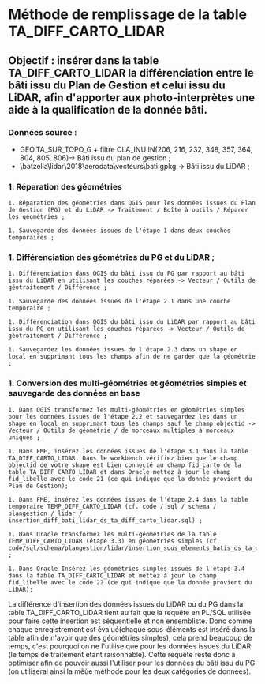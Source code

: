 # Méthode de remplissage de la table TA_DIFF_CARTO_LIDAR

## Objectif : insérer dans la table TA_DIFF_CARTO_LIDAR la différenciation entre le bâti issu du Plan de Gestion et celui issu du LiDAR, afin d'apporter aux photo-interprètes une aide à la qualification de la donnée bâti.

### Données source : 

* GEO.TA_SUR_TOPO_G + filtre CLA_INU IN(206, 216, 232, 348, 357, 364, 804, 805, 806)-> Bâti issu du plan de gestion ;
* \\batzella\lidar\2018\aerodata\vecteurs\bati.gpkg -> Bâti issu du LiDAR ;


### 1. Réparation des géométries

	1. Réparation des géométries dans QGIS pour les données issues du Plan de Gestion (PG) et du LiDAR -> Traitement / Boîte à outils / Réparer les géométries ;
	
	1. Sauvegarde des données issues de l'étape 1 dans deux couches temporaires ;

### 1. Différenciation des géométries du PG et du LiDAR ;

	1. Différenciation dans QGIS du bâti issu du PG par rapport au bâti issu du LiDAR en utilisant les couches réparées -> Vecteur / Outils de géotraitement / Différence ;
	
	1. Sauvegarde des données issues de l'étape 2.1 dans une couche temporaire ;
	
	1. Différenciation dans QGIS du bâti issu du LiDAR par rapport au bâti issu du PG en utilisant les couches réparées -> Vecteur / Outils de géotraitement / Différence ;
	
	1. Sauvegardez les données issues de l'étape 2.3 dans un shape en local en supprimant tous les champs afin de ne garder que la géométrie ;

### 1. Conversion des multi-géométries et géométries simples et sauvegarde des données en base

	1. Dans QGIS transformez les multi-géométries en géométries simples pour les données issues de l'étape 2.2 et sauvegardez les dans un shape en local en supprimant tous les champs sauf le champ objectid -> Vecteur / Outils de géométrie / de morceaux multiples à morceaux uniques ;
	
	1. Dans FME, insérez les données issues de l'étape 3.1 dans la table TA_DIFF_CARTO_LIDAR. Dans le workbench vérifiez bien que le champ objectid de votre shape est bien connecté au champ fid_carto de la table TA_DIFF_CARTO_LIDAR et dans Oracle mettez à jour le champ fid_libelle avec le code 21 (ce qui indique que la donnée provient du Plan de Gestion);
	
	1. Dans FME, insérez les données issues de l'étape 2.4 dans la table temporaire TEMP_DIFF_CARTO_LIDAR (cf. code / sql / schema / plangestion / lidar / insertion_diff_bati_lidar_ds_ta_diff_carto_lidar.sql) ;
	
	1. Dans Oracle transformez les multi-géométries de la table TEMP_DIFF_CARTO_LIDAR (étape 3.3) en géométries simples (cf. code/sql/schema/plangestion/lidar/insertion_sous_elements_batis_ds_ta_diff_carto_lidar.sql) ;
	
	1. Dans Oracle Insérez les géométries simples issues de l'étape 3.4 dans la table TA_DIFF_CARTO_LIDAR et mettez à jour le champ fid_libelle avec le code 22 (ce qui indique que la donnée provient du LiDAR);



La différence d'insertion des données issues du LiDAR ou du PG dans la table TA_DIFF_CARTO_LIDAR tient au fait que la requête en PL/SQL utilisée pour faire cette insertion est séquentielle et non ensembliste. 
Donc comme chaque enregistrement est évalué(chaque sous-éléments est inséré dans la table afin de n'avoir que des géométries simples), cela prend beaucoup de temps, c'est pourquoi on ne l'utilise que pour les données issues du LiDAR (le temps de traitement étant raisonnable). Cette requête reste donc à optimiser afin de pouvoir aussi l'utiliser pour les données du bâti issu du PG (on utiliserai ainsi la mêùe méthode pour les deux catégories de données).
